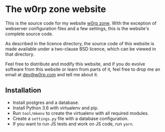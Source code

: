 The w0rp zone website
=====================

This is the source code for my website [w0rp zone](https://w0rp.com). With the
exception of webserver configuration files and a few settings, this is the
website's complete source code.

As described in the licence directory, the source code of this website is made
available under a two-clause BSD licence, which can be viewed in that directory.

Feel free to distribute and modify this website, and if you do evolve software
from this website or learn from parts of it, feel free to drop me an email at
dev@w0rp.com and tell me about it.

Installation
------------

* Install postgres and a database.
* Install Python 3.6 with virtualenv and pip.
* Run `tool/mkenv` to create the virtualenv with all required modules.
* Create a `settings.py` file with a database configuration.
* If you want to run JS tests and work on JS code, run `yarn`.
